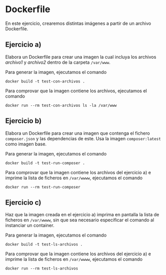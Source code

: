 # Dockerfile
En este ejercicio, crearemos distintas imágenes a partir de un archivo Dockerfile.

## Ejercicio a)
Elabora un Dockerfile para crear una imagen la cual incluya los archivos _archivo1_ y _archivo2_ dentro de la carpeta `/var/www`.

Para generar la imagen, ejecutamos el comando

`docker build -t test-con-archivos .`

Para comprovar que la imagen contiene los archivos, ejecutamos el comando

```docker run --rm test-con-archivos ls -la /var/www```

## Ejercicio b)
Elabora un Dockerfile para crear una imagen que contenga el fichero `composer.json` y las dependencias de este. Usa la imagen `composer:latest` como imagen base.

Para generar la imagen, ejecutamos el comando

`docker build -t test-run-composer .`

Para comprovar que la imagen contiene los archivos del ejercicio a) e imprime la lista de ficheros en `/var/wwww`, ejecutamos el comando

```docker run --rm test-run-composer```

## Ejercicio c)
Haz que la imagen creada en el ejercicio a) imprima en pantalla la lista de ficheros en `/var/wwww`, sin que sea necesario especificar el comando al instanciar un container.

Para generar la imagen, ejecutamos el comando

`docker build -t test-ls-archivos .`

Para comprovar que la imagen contiene los archivos del ejercicio a) e imprime la lista de ficheros en `/var/wwww`, ejecutamos el comando

```docker run --rm test-ls-archivos```

